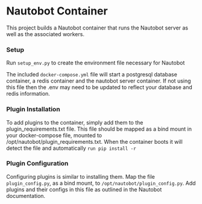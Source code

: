 # Nautobot Container

This project builds a Nautobot container that runs the Nautobot server
as well as the associated workers.

### Setup

Run `setup_env.py` to create the environment file necessary for Nautobot

The included `docker-compose.yml` file will start a postgresql database
container, a redis container and the nautobot server container. If not
using this file then the .env may need to be updated to reflect your
database and redis information.

### Plugin Installation

To add plugins to the container, simply add them to the plugin_requirements.txt
file. This file should be mapped as a bind mount in your docker-compose file,
mounted to /opt/nautobot/plugin_requirements.txt.  When the container boots
it will detect the file and automatically `run pip install -r`

### Plugin Configuration

Configuring plugins is similar to installing them.  Map the file
`plugin_config.py`, as a bind mount, to `/opt/nautobot/plugin_config.py`.
Add plugins and their configs in this file as outlined in the Nautobot
documentation.

